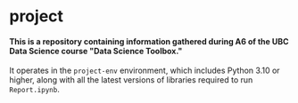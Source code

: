 # project

#### This is a repository containing information gathered during A6 of the UBC Data Science course "Data Science Toolbox."

It operates in the `project-env` environment, which includes Python 3.10 or higher, along with all the latest versions of libraries required to run `Report.ipynb`.
